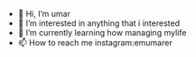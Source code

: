- 👋 Hi, I’m umar
- 👀 I’m interested in anything that i interested
- 🌱 I’m currently learning how managing mylife
- 📫 How to reach me instagram:emumarer

<!---
sadapudu/sadapudu is a ✨ special ✨ repository because its `README.md` (this file) appears on your GitHub profile.
You can click the Preview link to take a look at your changes.
--->
